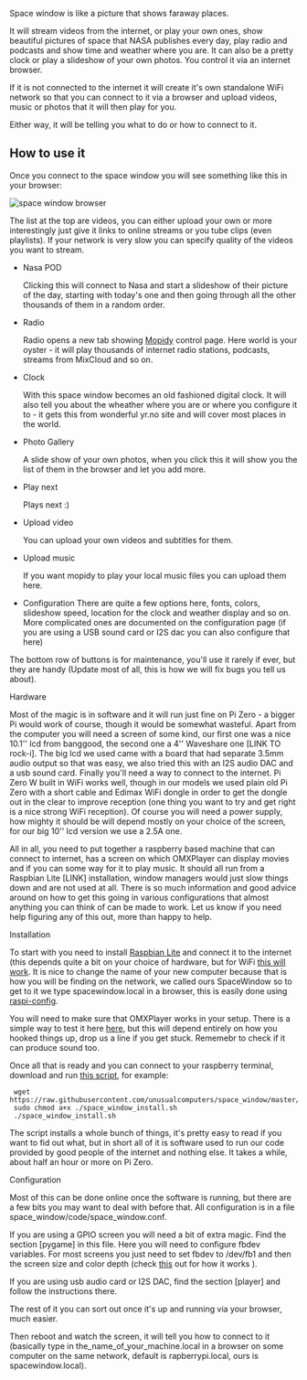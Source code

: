 Space window is like a picture that shows faraway places.

It will stream videos from the internet, or play your own ones, show beautiful pictures of space that NASA publishes every day, play radio and podcasts and show time and weather where you are. It can also be a pretty clock or play a slideshow of your own photos. You control it via an internet browser.

If it is not connected to the internet it will create it's own standalone WiFi network so that you can connect to it via a browser and upload videos, music or photos that it will then play for you. 

Either way, it will be telling you what to do or how to connect to it.

 
## How to use it

Once you connect to the space window you will see something like this in your browser: 

![space window browser](https://github.com/unusualcomputers/space_window/blob/master/pics/sw_browser_home.png])

The list at the top are videos, you can either upload your own or more interestingly just give it links to online streams or you tube clips (even playlists). If your network is very slow you can specify quality of the videos you want to stream.

 * Nasa POD   
   
   Clicking this will connect to Nasa and start a slideshow of their picture of the day, starting with today's one and then going through all the other thousands of them in a random order. 

* Radio
  
   Radio opens a new tab showing [Mopidy](https://www.mopidy.com/) control page. Here world is your oyster - it will play thousands of internet radio stations, podcasts, streams from MixCloud and so on.

* Clock

  With this space window becomes an old fashioned digital clock. It will also tell you about the wheather where you are or where you configure it to - it gets this from wonderful yr.no site and will cover most places in the world.

* Photo Gallery

    A slide show of your own photos, when you click this it will show you the list of them in the browser and let you add more.  

* Play next

    Plays next :)

* Upload video

    You can upload your own videos and subtitles for them.

* Upload music

    If you want mopidy to play your local music files you can upload them here.

* Configuration
    There are quite a few options here, fonts, colors, slideshow speed, location for the clock and weather display and so on. More complicated ones are documented on the configuration page (if you are using a USB sound card or I2S dac you can also configure that here)

The bottom row of buttons is for maintenance, you'll use it rarely if ever, but they are handy (Update most of all, this is how we will fix bugs you tell us about).




Hardware


Most of the magic is in software and it will run just fine on Pi Zero - a bigger Pi would work of course, though it would be somewhat wasteful. Apart from the computer you will need a screen of some kind, our first one was a nice 10.1'' lcd from banggood, the second one a 4'' Waveshare one [LINK TO rock-i]. The big lcd we used came with a board that had separate 3.5mm audio output so that was easy, we also tried this with an I2S audio DAC and a usb sound card. Finally you'll need a way to connect to the internet. Pi Zero W built in WiFi works well, though in our models we used plain old Pi Zero with a short cable and Edimax WiFi dongle in order to get the dongle out in the clear to improve reception (one thing you want to try and get right is a nice strong WiFi reception). Of course you will need a power supply, how mighty it should be will depend mostly on your choice of the screen, for our big 10'' lcd version we use a 2.5A one.

All in all, you need to put together a raspberry based machine that can connect to internet, has a screen on which OMXPlayer can display movies and if you can some way for it to play music. It should all run from a Raspbian Lite [LINK] installation, window managers would just slow things down and are not used at all. There is so much information and good advice around on how to get this going in various configurations that almost anything you can think of can be made to work. Let us know if you need help figuring any of this out, more than happy to help.


Installation

To start with you need to install [Raspbian Lite](https://www.raspberrypi.org/downloads/raspbian/) and connect it to the internet (this depends quite a bit on your choice of hardware, but for WiFi [this will work](https://www.raspberrypi.org/documentation/configuration/wireless/wireless-cli.md). It is nice to change the name of your new computer because that is how you will be finding on the network, we called ours SpaceWindow so to get to it we type spacewindow.local in a browser, this is easily done using [raspi-config](https://www.raspberrypi.org/documentation/configuration/raspi-config.md).

You will need to make sure that OMXPlayer works in your setup. There is a simple way to test it here [here](https://www.raspberrypi.org/documentation/raspbian/applications/omxplayer.md), but this will depend entirely on how you hooked things up, drop us a line if you get stuck. Rememebr to check if it can produce sound too.

Once all that is ready and you can connect to your raspberry terminal, download and run [this script](https://raw.githubusercontent.com/unusualcomputers/space_window/master/code/space_window_install.sh), for example:

```
 wget https://raw.githubusercontent.com/unusualcomputers/space_window/master/code/space_window_install.sh
 sudo chmod a+x ./space_window_install.sh
 ./space_window_install.sh
```

The script installs a whole bunch of things, it's pretty easy to read if you want to fid out what, but in short all of it is software used to run our code provided by good people of the internet and nothing else. It takes a while, about half an hour or more on Pi Zero.


Configuration

Most of this can be done online once the software is running, but there are a few bits you may want to deal with before that. 
All configuration is in a file space_window/code/space_window.conf.

If you are using a GPIO screen you will need a bit of extra magic. Find the section [pygame] in this file. Here you will need to configure fbdev variables. For most screens you just need to set fbdev to /dev/fb1 and then the screen size and color depth (check [this](https://github.com/notro/fbtft/wiki/Pygame) out for how it works ). 
 
If you are using usb audio card or I2S DAC, find the section [player] and follow the instructions there.

The rest of it you can sort out once it's up and running via your browser, much easier.

Then reboot and watch the screen, it will tell you how to connect to it (basically type in the_name_of_your_machine.local in a browser on some computer on the same network, default is rapberrypi.local, ours is spacewindow.local).  
 

